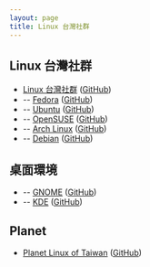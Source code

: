 ```yaml
---
layout: page
title: Linux 台灣社群
---
```


## Linux 台灣社群

* [Linux 台灣社群](http://www.linux.org.tw/) ([GitHub](https://github.com/linux-taiwan/www.linux.org.tw))
* -- [Fedora](http://fedora.linux.org.tw/) ([GitHub](https://github.com/linux-taiwan/fedora.linux.org.tw))
* -- [Ubuntu](http://ubuntu.linux.org.tw/) ([GitHub](https://github.com/linux-taiwan/ubuntu.linux.org.tw))
* -- [OpenSUSE](http://opensuse.linux.org.tw/) ([GitHub](https://github.com/linux-taiwan/opensuse.linux.org.tw))
* -- [Arch Linux](http://arch.linux.org.tw/) ([GitHub](https://github.com/linux-taiwan/arch.linux.org.tw))
* -- [Debian](http://www.debian.org.tw/) ([GitHub](https://github.com/linux-taiwan/www.debian.org.tw))


## 桌面環境

* -- [GNOME](http://gnome.linux.org.tw/) ([GitHub](https://github.com/linux-taiwan/gnome.linux.org.tw))
* -- [KDE](http://kde.linux.org.tw/) ([GitHub](https://github.com/linux-taiwan/kde.linux.org.tw))

## Planet

* [Planet Linux of Taiwan](http://planet.linux.org.tw/) ([GitHub](https://github.com/linux-taiwan/planet.linux.org.tw))
